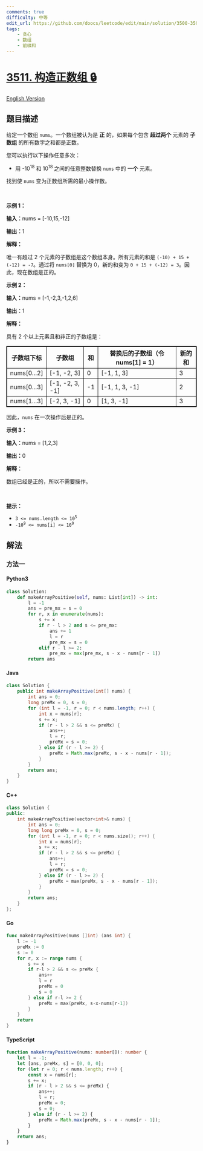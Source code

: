 ```yaml
---
comments: true
difficulty: 中等
edit_url: https://github.com/doocs/leetcode/edit/main/solution/3500-3599/3511.Make%20a%20Positive%20Array/README.md
tags:
    - 贪心
    - 数组
    - 前缀和
---
```


<!-- problem:start -->

# [3511. 构造正数组 🔒](https://leetcode.cn/problems/make-a-positive-array)

[English Version](/solution/3500-3599/3511.Make%20a%20Positive%20Array/README_EN.md)

## 题目描述

<!-- description:start -->

<p>给定一个数组&nbsp;<code>nums</code>。一个数组被认为是 <strong>正</strong> 的，如果每个包含 <strong>超过两个</strong> 元素的 <strong><span data-keyword="subarray">子数组</span></strong> 的所有数字之和都是正数。</p>

<p>您可以执行以下操作任意多次：</p>

<ul>
	<li>用 -10<sup>18</sup> 和 10<sup>18&nbsp;</sup>之间的任意整数替换&nbsp;<code>nums</code>&nbsp;中的 <strong>一个</strong>&nbsp;元素。</li>
</ul>

<p>找到使 <code>nums</code> 变为正数组所需的最小操作数。</p>

<p>&nbsp;</p>

<p><strong class="example">示例 1：</strong></p>

<div class="example-block">
<p><span class="example-io"><b>输入：</b>nums = [-10,15,-12]</span></p>

<p><span class="example-io"><b>输出：</b>1</span></p>

<p><strong>解释：</strong></p>

<p>唯一有超过 2 个元素的子数组是这个数组本身。所有元素的和是&nbsp;<code>(-10) + 15 + (-12) = -7</code>。通过将&nbsp;<code>nums[0]</code>&nbsp;替换为 0，新的和变为&nbsp;<code>0 + 15 + (-12) = 3</code>。因此，现在数组是正的。</p>
</div>

<p><strong class="example">示例 2：</strong></p>

<div class="example-block">
<p><span class="example-io"><b>输入：</b>nums = [-1,-2,3,-1,2,6]</span></p>

<p><strong>输出：</strong><span class="example-io">1</span></p>

<p><strong>解释：</strong></p>

<p>具有 2 个以上元素且和非正的子数组是：</p>

<table style="border: 1px solid black;">
	<tbody>
		<tr>
			<th style="border: 1px solid black;">子数组下标</th>
			<th style="border: 1px solid black;">子数组</th>
			<th style="border: 1px solid black;">和</th>
			<th style="border: 1px solid black;">替换后的子数组（令 nums[1] = 1）</th>
			<th style="border: 1px solid black;">新的和</th>
		</tr>
		<tr>
			<td style="border: 1px solid black;">nums[0...2]</td>
			<td style="border: 1px solid black;">[-1, -2, 3]</td>
			<td style="border: 1px solid black;">0</td>
			<td style="border: 1px solid black;">[-1, 1, 3]</td>
			<td style="border: 1px solid black;">3</td>
		</tr>
		<tr>
			<td style="border: 1px solid black;">nums[0...3]</td>
			<td style="border: 1px solid black;">[-1, -2, 3, -1]</td>
			<td style="border: 1px solid black;">-1</td>
			<td style="border: 1px solid black;">[-1, 1, 3, -1]</td>
			<td style="border: 1px solid black;">2</td>
		</tr>
		<tr>
			<td style="border: 1px solid black;">nums[1...3]</td>
			<td style="border: 1px solid black;">[-2, 3, -1]</td>
			<td style="border: 1px solid black;">0</td>
			<td style="border: 1px solid black;">[1, 3, -1]</td>
			<td style="border: 1px solid black;">3</td>
		</tr>
	</tbody>
</table>

<p>因此，<code>nums</code>&nbsp;在一次操作后是正的。</p>
</div>

<p><strong class="example">示例 3：</strong></p>

<div class="example-block">
<p><span class="example-io"><b>输入：</b>nums = [1,2,3]</span></p>

<p><span class="example-io"><b>输出：</b>0</span></p>

<p><strong>解释：</strong></p>

<p>数组已经是正的，所以不需要操作。</p>
</div>

<p>&nbsp;</p>

<p><strong>提示：</strong></p>

<ul>
	<li><code>3 &lt;= nums.length &lt;= 10<sup>5</sup></code></li>
	<li><code>-10<sup>9</sup> &lt;= nums[i] &lt;= 10<sup>9</sup></code></li>
</ul>

<!-- description:end -->

## 解法

<!-- solution:start -->

### 方法一

<!-- tabs:start -->

#### Python3

```python
class Solution:
    def makeArrayPositive(self, nums: List[int]) -> int:
        l = -1
        ans = pre_mx = s = 0
        for r, x in enumerate(nums):
            s += x
            if r - l > 2 and s <= pre_mx:
                ans += 1
                l = r
                pre_mx = s = 0
            elif r - l >= 2:
                pre_mx = max(pre_mx, s - x - nums[r - 1])
        return ans
```

#### Java

```java
class Solution {
    public int makeArrayPositive(int[] nums) {
        int ans = 0;
        long preMx = 0, s = 0;
        for (int l = -1, r = 0; r < nums.length; r++) {
            int x = nums[r];
            s += x;
            if (r - l > 2 && s <= preMx) {
                ans++;
                l = r;
                preMx = s = 0;
            } else if (r - l >= 2) {
                preMx = Math.max(preMx, s - x - nums[r - 1]);
            }
        }
        return ans;
    }
}
```

#### C++

```cpp
class Solution {
public:
    int makeArrayPositive(vector<int>& nums) {
        int ans = 0;
        long long preMx = 0, s = 0;
        for (int l = -1, r = 0; r < nums.size(); r++) {
            int x = nums[r];
            s += x;
            if (r - l > 2 && s <= preMx) {
                ans++;
                l = r;
                preMx = s = 0;
            } else if (r - l >= 2) {
                preMx = max(preMx, s - x - nums[r - 1]);
            }
        }
        return ans;
    }
};
```

#### Go

```go
func makeArrayPositive(nums []int) (ans int) {
	l := -1
	preMx := 0
	s := 0
	for r, x := range nums {
		s += x
		if r-l > 2 && s <= preMx {
			ans++
			l = r
			preMx = 0
			s = 0
		} else if r-l >= 2 {
			preMx = max(preMx, s-x-nums[r-1])
		}
	}
	return
}
```

#### TypeScript

```ts
function makeArrayPositive(nums: number[]): number {
    let l = -1;
    let [ans, preMx, s] = [0, 0, 0];
    for (let r = 0; r < nums.length; r++) {
        const x = nums[r];
        s += x;
        if (r - l > 2 && s <= preMx) {
            ans++;
            l = r;
            preMx = 0;
            s = 0;
        } else if (r - l >= 2) {
            preMx = Math.max(preMx, s - x - nums[r - 1]);
        }
    }
    return ans;
}
```

<!-- tabs:end -->

<!-- solution:end -->

<!-- problem:end -->
